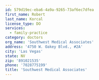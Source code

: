 ```yaml
---
id: 579d19ec-eba6-4a9a-9265-73af6ec7dfea
first_name: Robert
last_name: Korcal
license_type: DO
services:
  - family-practice
category: doctors
org_name: 'Southwest Medical Associates'
address: '4750 W. Oakey Blvd., #2A'
city: 'Las Vegas'
state: NV
zip: '891021535'
phone: '7028775199'
title: 'Southwest Medical Associates'
---
```

